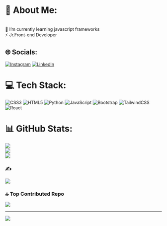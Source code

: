 # 💫 About Me:
<br>🌱 I’m currently learning javascript frameworks<br>⚡ Jr.Front-end Developer


## 🌐 Socials:
[![Instagram](https://img.shields.io/badge/Instagram-%23E4405F.svg?logo=Instagram&logoColor=white)](https://instagram.com/melihcray) [![LinkedIn](https://img.shields.io/badge/LinkedIn-%230077B5.svg?logo=linkedin&logoColor=white)](https://linkedin.com/in/https://www.linkedin.com/in/melih-çıray-71a97b20a/?originalSubdomain=tr) 



# 💻 Tech Stack:
![CSS3](https://img.shields.io/badge/css3-%231572B6.svg?style=for-the-badge&logo=css3&logoColor=white) ![HTML5](https://img.shields.io/badge/html5-%23E34F26.svg?style=for-the-badge&logo=html5&logoColor=white) ![Python](https://img.shields.io/badge/python-3670A0?style=for-the-badge&logo=python&logoColor=ffdd54) ![JavaScript](https://img.shields.io/badge/javascript-%23323330.svg?style=for-the-badge&logo=javascript&logoColor=%23F7DF1E) ![Bootstrap](https://img.shields.io/badge/bootstrap-%23563D7C.svg?style=for-the-badge&logo=bootstrap&logoColor=white) ![TailwindCSS](https://img.shields.io/badge/tailwindcss-%2338B2AC.svg?style=for-the-badge&logo=tailwind-css&logoColor=white) ![React](https://img.shields.io/badge/react-%2320232a.svg?style=for-the-badge&logo=react&logoColor=%2361DAFB)
# 📊 GitHub Stats:
![](https://github-readme-stats.vercel.app/api?username=mciray&theme=dark&hide_border=false&include_all_commits=false&count_private=false)<br/>
![](https://github-readme-streak-stats.herokuapp.com/?user=mciray&theme=dark&hide_border=false)<br/>
![](https://github-readme-stats.vercel.app/api/top-langs/?username=mciray&theme=dark&hide_border=false&include_all_commits=false&count_private=false&layout=compact)

### ✍️ 
![](https://quotes-github-readme.vercel.app/api?type=horizontal&theme=radical)

### 🔝 Top Contributed Repo
![](https://github-contributor-stats.vercel.app/api?username=mciray&limit=5&theme=dark&combine_all_yearly_contributions=true)

---
[![](https://visitcount.itsvg.in/api?id=mciray&icon=0&color=0)](https://visitcount.itsvg.in)

<!-- Proudly created with GPRM ( https://gprm.itsvg.in ) -->
